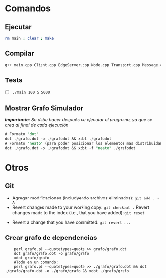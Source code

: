 # Comandos

## Ejecutar
```sh
rm main ; clear ; make
```

## Compilar
```sql
g++ main.cpp Client.cpp EdgeServer.cpp Node.cpp Transport.cpp Message.cpp DNS.cpp ../../src/libcppsim.a -I../../src  -o main
```

## Tests
- [ ] `./main 100 5 5000`

## Mostrar Grafo Simulador
*__Importante__: Se debe hacer después de ejecutar el programa, ya que se crea al final de cada ejecución*
```sql
# Formato "dot"
dot ./grafo.dot -o ./grafodot && xdot ./grafodot
# Formato "neato" (para poder posicionar los elementos mas distribuidamente)
dot ./grafo.dot -o ./grafodot && xdot -f "neato" ./grafodot
```

# Otros

## Git
- Agregar modificaciones (includyendo archivos eliminados): `git add . -A`
- Revert changes made to your working copy:
  `git checkout .`
Revert changes made to the index (i.e., that you have added):
	`git reset`
* Revert a change that you have committed:
	`git revert ...`

## Crear grafo de dependencias
```
 	perl grafo.pl --quotetypes=quote >> grafo/grafo.dot
 	dot grafo/grafo.dot -o grafo/grafo
 	xdot grafo/grafo
 	#Todo en un comando:
 	perl grafo.pl --quotetypes=quote >> ./grafo/grafo.dot && dot ./grafo/grafo.dot -o ./grafo/grafo && xdot ./grafo/grafo
```
